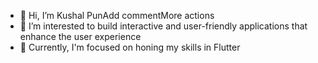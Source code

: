 - 👋 Hi, I’m Kushal PunAdd commentMore actions
- 👀 I’m interested to build interactive and user-friendly applications that enhance the user experience
- 🌱 Currently, I'm focused on honing my skills in Flutter

 

<!---
punkushal/punkushal is a ✨ special ✨ repository because its `README.md` (this file) appears on your GitHub profile.
You can click the Preview link to take a look at your changes.
--->
